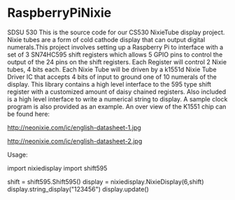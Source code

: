 # RaspberryPiNixie
SDSU 530
This is the source code for our CS530 NixieTube display project. Nixie tubes are a form of cold cathode display that can output digital numerals.This project involves setting up a Raspberry Pi to interface with a set of 3 SN74HC595 shift registers which allows 5 GPIO pins to control the output of the 24 pins on the shift registers. Each Register will control 2 Nixie tubes, 4 bits each. Each Nixie Tube will be driven by a k1551d Nixie Tube Driver IC that accepts 4 bits of input to ground one of 10 numerals of the display. This library contains a high level interface to the 595 type shift register with a customized amount of daisy chained registers. Also included is a high level interface to write a numerical string to display. A sample clock program is also provided as an example.
An over view of the K1551 chip can be found here:

http://neonixie.com/ic/english-datasheet-1.jpg

http://neonixie.com/ic/english-datasheet-2.jpg

Usage:

import nixiedisplay
import shift595

shift = shift595.Shift595()
display = nixiedisplay.NixieDisplay(6,shift)
display.string_display("123456")
display.update()
